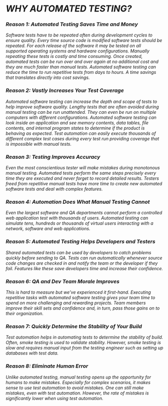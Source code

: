 # *WHY AUTOMATED TESTING?*

### *Reason 1: Automated Testing Saves Time and Money*
*Software tests have to be repeated often during development cycles to ensure quality. Every time source code is modified software tests should be repeated. For each release of the software it may be tested on all supported operating systems and hardware configurations. Manually repeating these tests is costly and time consuming. Once created, automated tests can be run over and over again at no additional cost and they are much faster than manual tests. Automated software testing can reduce the time to run repetitive tests from days to hours. A time savings that translates directly into cost savings.*

### *Reason 2: Vastly Increases Your Test Coverage*
*Automated software testing can increase the depth and scope of tests to help improve software quality. Lengthy tests that are often avoided during manual testing can be run unattended. They can even be run on multiple computers with different configurations. Automated software testing can look inside an application and see memory contents, data tables, file contents, and internal program states to determine if the product is behaving as expected. Test automation can easily execute thousands of different complex test cases during every test run providing coverage that is impossible with manual tests.*

### *Reason 3: Testing Improves Accuracy*
*Even the most conscientious tester will make mistakes during monotonous manual testing. Automated tests perform the same steps precisely every time they are executed and never forget to record detailed results. Testers freed from repetitive manual tests have more time to create new automated software tests and deal with complex features.*

### *Reason 4: Automation Does What Manual Testing Cannot*
*Even the largest software and QA departments cannot perform a controlled web application test with thousands of users. Automated testing can simulate tens, hundreds or thousands of virtual users interacting with a network, software and web applications.*

### *Reason 5: Automated Testing Helps Developers and Testers*
*Shared automated tests can be used by developers to catch problems quickly before sending to QA. Tests can run automatically whenever source code changes are checked in and notify the team or the developer if they fail. Features like these save developers time and increase their confidence.*

### *Reason 6: QA and Dev Team Morale Improves*
*This is hard to measure but we’ve experienced it first-hand. Executing repetitive tasks with automated software testing gives your team time to spend on more challenging and rewarding projects. Team members improve their skill sets and confidence and, in turn, pass those gains on to their organization.*

### *Reason 7: Quickly Determine the Stability of Your Build*
*Test automation helps in automating tests to determine the stability of build. Often, smoke testing is used to validate stability. However, smoke testing is slow and requires manual input from the testing engineer such as setting up databases with test data.*

### *Reason 8: Eliminate Human Error*
*Unlike automated testing, manual testing opens up the opportunity for humans to make mistakes. Especially for complex scenarios, it makes sense to use test automation to avoid mistakes. One can still make mistakes, even with test automation. However, the rate of mistakes is significantly lower when using test automation.*
